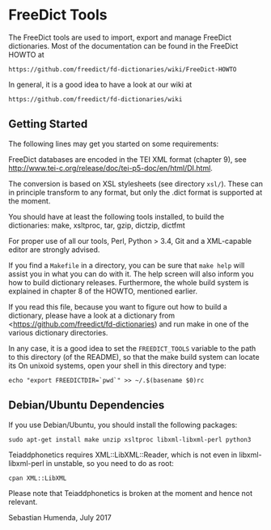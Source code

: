 FreeDict Tools
===============

The FreeDict tools are used to import, export and manage FreeDict dictionaries.
Most of the documentation can be found in the FreeDict HOWTO at

    https://github.com/freedict/fd-dictionaries/wiki/FreeDict-HOWTO

In general, it is a good idea to have a look at our wiki at
    
    https://github.com/freedict/fd-dictionaries/wiki

Getting Started
---------------

The following lines may get you started on some requirements:

FreeDict databases are encoded in the TEI XML format (chapter 9), see
<http://www.tei-c.org/release/doc/tei-p5-doc/en/html/DI.html>.

The conversion is based on XSL stylesheets (see directory `xsl/`). These can in
principle transform to any format, but only the .dict format is supported at the
moment.

You should have at least the following tools installed, to build the
dictionaries: make, xsltproc, tar, gzip, dictzip, dictfmt

For proper use of all our tools, Perl, Python > 3.4, Git and a XML-capable
editor are strongly advised.

If you find a `Makefile` in a directory, you can be sure that `make help` will
assist you in what you can do with it. The help screen will also inform you how
to build dictionary releases. Furthermore, the whole build system is explained
in chapter 8 of the HOWTO, mentioned earlier.

If you read this file, because you want to figure out how to build a dictionary,
please have a look at a dictionary from
<https://github.com/freedict/fd-dictionaries) and run make in one of the various
dictionary directories.

In any case, it is a good idea to set the `FREEDICT_TOOLS` variable to the path
to this directory (of the README), so that the make build system can locate its
On unixoid systems, open your shell in this directory and type:

    echo "export FREEDICTDIR=`pwd`" >> ~/.$(basename $0)rc


Debian/Ubuntu Dependencies
--------------------------

If you use Debian/Ubuntu, you should install the following packages:

    sudo apt-get install make unzip xsltproc libxml-libxml-perl python3

Teiaddphonetics requires XML::LibXML::Reader, which is not even
in libxml-libxml-perl in unstable, so you need to do as root:

	cpan XML::LibXML

Please note that Teiaddphonetics is broken at the moment and hence not relevant.

Sebastian Humenda, July 2017

